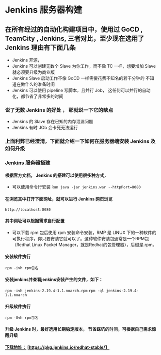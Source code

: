 # Jenkins 服务器构建

## 在所有经过的自动化构建项目中，使用过 GoCD , TeamCity , Jenkins, 三者对比，至少现在选用了 Jenkins 理由有下面几条
* Jenkins 开源，
* Jenkins 可以创建无数个 Slave 为你工作，而不像 TC 一样，想要增加 Slave 就必须要升级为商业版
* Jenkins Slave 启动工作不像 GoCD 一样需要花费不知名的若干分钟的 不知道在做什么的准备时间
* Jenkins 可以使用 pipeline 写脚本，且并行 Job， 这任何可以并行的自动化，都节省了非常多的时间

### 说了无数 Jenkins 的好处 ， 那就说一下它的缺点
* Jenkins 的 Slave 存在已知的内存泄漏问题
* Jenkins 有时 JOb 会卡死无法运行

### 上面利弊已经澄清，下面就介绍一下如何在服务器端安装 Jenkins 及 如何升级

### Jenkins 服务器搭建

#### 根据官方文档， Jenkins 的搭建可以使用很多种方式，
* 可以使用命令行安装
`Run java -jar jenkins.war --httpPort=8080`
#### 在浏览其中打开下面网址，就可以进行 Jenkins 网页浏览
`http://localhost:8080`
#### 其中网址可以根据需求自行配置

* 可以下载 rpm 包后使用 rpm 安装命令安装，RMP 是 LINUX 下的一种软件的可执行程序，你只要安装它就可以了。这种软件安装包通常是一个RPM包（Redhat Linux Packet Manager，就是Redhat的包管理器），后缀是.rpm。
#### 安装软件执行
`rpm -ivh rpm包名`

#### 安装jenkins并查看jenkins安装产生的文件，如下：
`rpm -ivh jenkins-2.19.4-1.1.noarch.rpm`
`rpm -ql jenkins-2.19.4-1.1.noarch`

#### 升级软件执行
`rpm -Uvh rpm包名`

#### 升级 Jenkins 时，最好选用长期稳定版本， 节省踩坑的时间，可根据自己需求惊醒升级
#### [下载地址：]() [https://pkg.jenkins.io/redhat-stable/】
